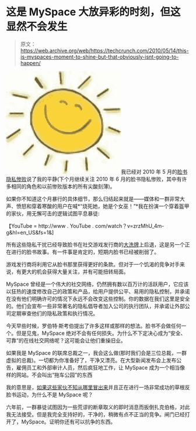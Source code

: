 # 这是 MySpace 大放异彩的时刻，但这显然不会发生

> 原文：<https://web.archive.org/web/https://techcrunch.com/2010/05/14/this-is-myspaces-moment-to-shine-but-that-obviously-isnt-going-to-happen/>

![](img/e5f70bf772cccb7efbb7b0c4d603f2b8.png)我已经对 2010 年 5 月的[脸书隐私惨败](https://web.archive.org/web/20221209174045/https://beta.techcrunch.com/2010/05/13/the-media-attacks-on-facebook-and-mark-zuckerberg-are-getting-out-of-hand/)说了我的平静(下个月继续关注 2010 年 6 月的脸书隐私惨败，其中有许多相同的角色和以前惨败版本的所有尖酸刻薄)。

如果你不知道这个月暴行的具体细节，那么归结起来就是——媒体和一群非常大声、愤怒和穿着寒酸的用户在喊*“烧死她，她是个女巫！”*我在扮演一个穿着盔甲的家伙，用无懈可击的逻辑试图平息暴徒:

【YouTube = http://www . YouTube . com/watch？v=zrzMhU_4m-g&hl=en_US&fs=1&]

所有这些隐私干扰已经导致脸书在社交游戏发行商的[大洗牌](https://web.archive.org/web/20221209174045/https://beta.techcrunch.com/2010/05/11/facebook-darth-vader-zynga/)上后退，这是另一个正在进行的脸书故事。有一件事是肯定的，短期内脸书已经被削弱了。

游戏发行商将利用它从脸书那里获得更好的条款。但对于一个饥渴的竞争对手来说，有更大的机会获得大量关注，并有可能扭转局面。

MySpace 曾经是一个伟大的社交网络，仍然拥有数以百万计的活跃用户，它应该以狂热的速度修改自己的政策和产品，给用户提供公平、易用的隐私控制，并承诺在没有他们明确许可的情况下永远不会改变这些控制。你的数据在我们这里是安全的。他们会宣布一些非常著名的隐私倡导者加入公司的执行团队，并承诺让外部公司定期审查他们的隐私政策和执行情况。

今天早些时候，罗伯特·斯考伯提出了许多这样或那样的想法。脸书不会做任何一个。但是见鬼，MySpace 绝对不会有任何损失。为什么不下定决心成为“安全、可靠”的在线社交网络呢？这可能会让他们重操旧业。

如果我是 MySpace 的联席总裁之一，我会这么做(那时我们会是三位总裁，一群虚拟的总裁)。一切都为你准备好了，干净又漂亮。在大型新闻发布会上发布公告，雇佣员工和外部审计人员，然后疯狂地工作，让 MySpace 成为一个相当像样的网站。不会叫出“拖车公园”的东西

我的意思是，[如果这些家伙不知从哪里冒出来](https://web.archive.org/web/20221209174045/https://beta.techcrunch.com/2010/05/12/diaspora-open-facebook-project/)并且正在进行一场非常成功的草根反脸书运动，为什么不是 MySpace 呢？

六年前，一群暴徒试图因为一些荒谬的断章取义的即时消息而扳倒扎克伯格，对此我无法接受。但是我完全支持好的，干净的，稍微有点不正当的竞争。闸门已经打开了，MySpace。证明你还有可以抗争的东西。